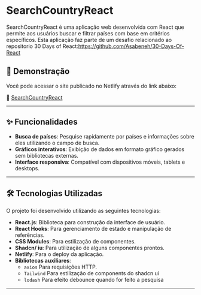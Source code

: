 # SearchCountryReact

SearchCountryReact é uma aplicação web desenvolvida com React que permite aos usuários buscar e filtrar países com base em critérios específicos. Esta aplicação faz parte de um desafio relacionado ao repositorio 30 Days of React:https://github.com/Asabeneh/30-Days-Of-React

## 🚀 Demonstração

Você pode acessar o site publicado no Netlify através do link abaixo:

🔗 [SearchCountryReact](https://searchcountryreact.netlify.app)

---

## ✨ Funcionalidades

- **Busca de países**: Pesquise rapidamente por países e informações sobre eles utilizando o campo de busca.
- **Gráficos interativos**: Exibição de dados em formato gráfico gerados sem bibliotecas externas.
- **Interface responsiva**: Compatível com dispositivos móveis, tablets e desktops.

---

## 🛠️ Tecnologias Utilizadas

O projeto foi desenvolvido utilizando as seguintes tecnologias:

- **React.js**: Biblioteca para construção da interface de usuário.
- **React Hooks**: Para gerenciamento de estado e manipulação de referências.
- **CSS Modules**: Para estilização de componentes.
- **Shadcn/ iu**: Para utilização de alguns componentes prontos.
- **Netlify**: Para o deploy da aplicação.
- **Bibliotecas auxiliares**:
  - `axios` Para requisições HTTP.
  - `Tailwind` Para estilização de components do shadcn ui
  - `lodash` Para efeito debounce quando for feito a pesquisa

---

